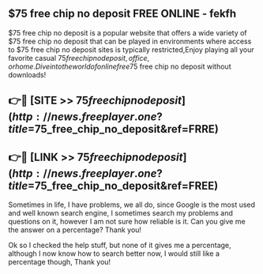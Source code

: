 ## $75 free chip no deposit FREE ONLINE - fekfh

$75 free chip no deposit is a popular website that offers a wide variety of $75 free chip no deposit that can be played in environments where access to $75 free chip no deposit sites is typically restricted,Enjoy playing all your favorite casual $75 free chip no deposit, office, or home. Dive into the world of online free$75 free chip no deposit without downloads!

## 👉🔴 [SITE >> $75 free chip no deposit](http://news.freeplayer.one?title=$75_free_chip_no_deposit&ref=FRRE)

## 👉🔴 [LINK >> $75 free chip no deposit](http://news.freeplayer.one?title=$75_free_chip_no_deposit&ref=FREE)

Sometimes in life, I have problems, we all do, since Google is the most used and well known search engine, I sometimes search my problems and questions on it, however I am not sure how reliable is it. Can you give me the answer on a percentage? Thank you!

Ok so I checked the help stuff, but none of it gives me a percentage, although I now know how to search better now, I would still like a percentage though, Thank you!